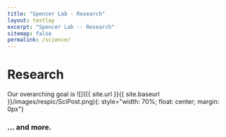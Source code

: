 ```yaml
---
title: "Spencer Lab - Research"
layout: textlay
excerpt: "Spencer Lab -- Research"
sitemap: false
permalink: /science/
---
```


# Research

Our overarching goal is 
![]({{ site.url }}{{ site.baseurl }}/images/respic/SciPost.png){: style="width: 70%; float: center; margin: 0px"}

### ... and more.
